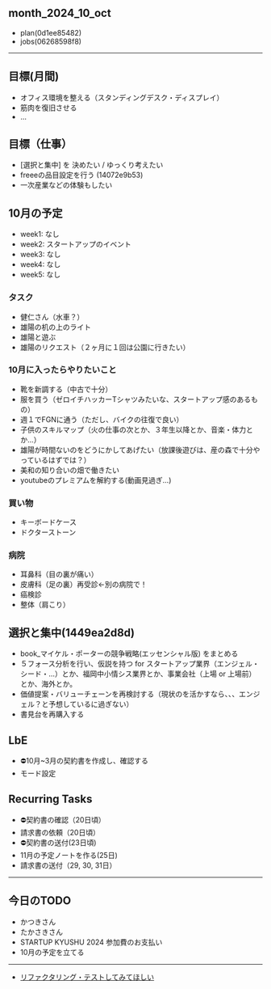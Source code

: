 month_2024_10_oct
---

- plan(0d1ee85482)
- jobs(06268598f8)
---

## 目標(月間)
- オフィス環境を整える（スタンディングデスク・ディスプレイ）
- 筋肉を復旧させる
- ...

## 目標（仕事）
- [選択と集中] を 決めたい / ゆっくり考えたい
- freeeの品目設定を行う (14072e9b53)
- 一次産業などの体験もしたい

## 10月の予定
- week1: なし
- week2: スタートアップのイベント
- week3: なし
- week4: なし
- week5: なし


### タスク
- 健仁さん（水車？）
- 雄陽の机の上のライト
- 雄陽と遊ぶ
- 雄陽のリクエスト（２ヶ月に１回は公園に行きたい）
### 10月に入ったらやりたいこと
- 靴を新調する（中古で十分）
- 服を買う（ゼロイチハッカーTシャツみたいな、スタートアップ感のあるもの）
- 週１でFGNに通う（ただし、バイクの往復で良い）
- 子供のスキルマップ（火の仕事の次とか、３年生以降とか、音楽・体力とか...）
- 雄陽が時間ないのをどうにかしてあげたい（放課後遊びは、産の森で十分やっているはずでは？）
- 美和の知り合いの畑で働きたい
- youtubeのプレミアムを解約する(動画見過ぎ...)
### 買い物
- キーボードケース
- ドクターストーン
### 病院
- 耳鼻科（目の裏が痛い）
- 皮膚科（足の裏）再受診←別の病院で！
- 癌検診
- 整体（肩こり）


## 選択と集中(1449ea2d8d)
- book_マイケル・ポーターの競争戦略(エッセンシャル版) をまとめる
- ５フォース分析を行い、仮説を持つ for スタートアップ業界（エンジェル・シード・...）とか、福岡中小情シス業界とか、事業会社（上場 or 上場前）とか、海外とか。
- 価値提案・バリューチェーンを再検討する（現状のを活かすなら、、、エンジェル？と予想しているに過ぎない）
- 書見台を再購入する


## LbE
- ⛔️10月~3月の契約書を作成し、確認する
- モード設定

## Recurring Tasks
- ⛔️契約書の確認（20日頃）
- 請求書の依頼（20日頃）
- ⛔️契約書の送付(23日頃)
- 11月の予定ノートを作る(25日)
- 請求書の送付（29, 30, 31日）

---
## 今日のTODO
- かつきさん
- たかさきさん
- STARTUP KYUSHU 2024 参加費のお支払い
- 10月の予定を立てる


---
- [リファクタリング・テストしてみてほしい](https://github.com/n350071/refactor-124)

